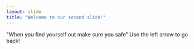 ```yaml
---
layout: slide
title: "Welcome to our second slide!"
---
```

"When you find yourself out make sure you safe"
Use the left arrow to go back!
